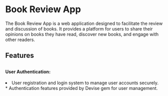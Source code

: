 <h1>Book Review App </h1>

The Book Review App is a web application designed to facilitate the review and discussion of books. It provides a platform for users to share their opinions on books they have read, discover new books, and engage with other readers. 

<h2> Features <h2>
<h4> User Authentication: </h4>
<li> User registration and login system to manage user accounts securely.</li>
* Authentication features provided by Devise gem for user management.